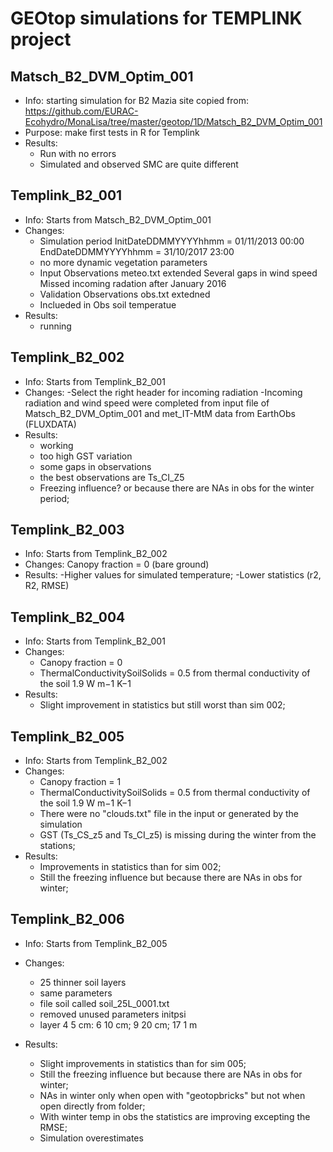 
# GEOtop simulations for TEMPLINK project

## Matsch_B2_DVM_Optim_001
- Info: starting simulation for B2 Mazia site copied from: 
https://github.com/EURAC-Ecohydro/MonaLisa/tree/master/geotop/1D/Matsch_B2_DVM_Optim_001
- Purpose: make first tests in R for Templink
- Results: 
	- Run with no errors
	- Simulated and observed SMC are quite different
	
## Templink_B2_001
- Info:  Starts from Matsch_B2_DVM_Optim_001
- Changes: 
	- Simulation period
		InitDateDDMMYYYYhhmm	=	01/11/2013 00:00
		EndDateDDMMYYYYhhmm	=	    31/10/2017 23:00
	- no more dynamic vegetation parameters
	- Input Observations meteo.txt extended 
		Several gaps in wind speed
		Missed incoming radation after January 2016
	- Validation Observations obs.txt extedned 
	- Inclueded in Obs soil temperatue
- Results: 
	- running

## Templink_B2_002
- Info:  Starts from Templink_B2_001
- Changes:
	-Select the right header for incoming radiation
	-Incoming radiation and wind speed were completed from input file of Matsch_B2_DVM_Optim_001 and met_IT-MtM data from EarthObs (FLUXDATA) 
- Results:	
	- working
	- too high GST variation
	- some gaps in observations 
	- the best observations are Ts_CI_Z5
	- Freezing influence? or because there are NAs in obs for the winter period;
	
## Templink_B2_003
- Info:  Starts from Templink_B2_002
- Changes:
	Canopy fraction = 0 (bare ground)
- Results:
	-Higher values for simulated temperature;
	-Lower statistics (r2, R2, RMSE)

## Templink_B2_004
- Info:  Starts from Templink_B2_001
- Changes:
	- Canopy fraction = 0 
	- ThermalConductivitySoilSolids =  0.5    from  thermal conductivity of the soil     1.9   W m−1 K−1
- Results:
	- Slight improvement in statistics but still worst than sim 002;

## Templink_B2_005
- Info:  Starts from Templink_B2_002
- Changes:
	- Canopy fraction = 1
	- ThermalConductivitySoilSolids =  0.5    from  thermal conductivity of the soil     1.9   W m−1 K−1
	- There were no "clouds.txt" file in the input or generated by the simulation
	- GST (Ts_CS_z5 and Ts_CI_z5) is missing during the winter from the stations;
- Results:
	- Improvements in statistics than for sim 002;
	- Still the freezing influence but because there are NAs in obs for winter;

## Templink_B2_006
- Info:  Starts from Templink_B2_005
- Changes:
	- 25 thinner soil layers
	- same parameters
	- file soil called soil_25L_0001.txt
	- removed unused parameters initpsi
	- layer 4 5 cm: 6 10 cm; 9 20 cm; 17 1 m  
	
- Results:
	- Slight improvements in statistics than for sim 005;
	- Still the freezing influence but because there are NAs in obs for winter;
	- NAs in winter only when open with "geotopbricks" but not when open directly from folder;
	- With winter temp in obs the statistics are improving excepting the RMSE;
	- Simulation overestimates

